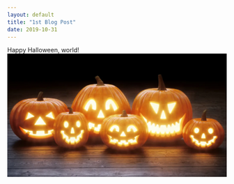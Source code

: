 ```yaml
---
layout: default
title: "1st Blog Post"
date: 2019-10-31
---
```


Happy Halloween, world!
![Image](https://github.com/eduisberg/eduisberg.github.io/blob/master/images/JackOLanterns.png?raw=true)
